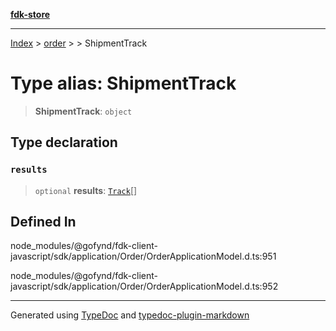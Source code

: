 [**fdk-store**](../../../README.md)
***

[Index](../../../API.md) > [order](../../README.md) > [<internal>](../README.md) > ShipmentTrack

# Type alias: ShipmentTrack

> **ShipmentTrack**: `object`

## Type declaration

### `results`

> `optional` **results**: [`Track`](type-alias.Track.md)[]

## Defined In

node\_modules/@gofynd/fdk-client-javascript/sdk/application/Order/OrderApplicationModel.d.ts:951

node\_modules/@gofynd/fdk-client-javascript/sdk/application/Order/OrderApplicationModel.d.ts:952

***
Generated using [TypeDoc](https://typedoc.org/) and [typedoc-plugin-markdown](https://www.npmjs.com/package/typedoc-plugin-markdown)
